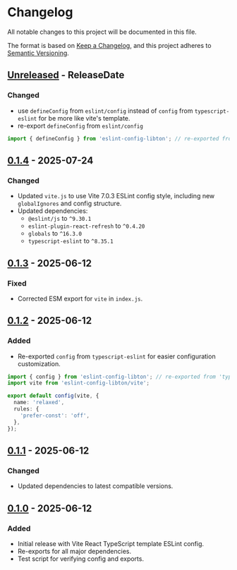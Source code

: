 # Changelog

All notable changes to this project will be documented in this file.

The format is based on [Keep a Changelog](https://keepachangelog.com/en/1.1.0/),
and this project adheres to [Semantic Versioning](https://semver.org/spec/v2.0.0.html).

<!-- next-header -->

## [Unreleased] - ReleaseDate

### Changed

- use `defineConfig` from `eslint/config` instead of `config` from `typescript-eslint` for be more like vite's template.
- re-export `defineConfig` from `eslint/config`

```ts
import { defineConfig } from 'eslint-config-libton'; // re-exported from 'eslint/config'
```

## [0.1.4] - 2025-07-24

### Changed

- Updated `vite.js` to use Vite 7.0.3 ESLint config style, including new `globalIgnores` and config structure.
- Updated dependencies:
  - `@eslint/js` to `^9.30.1`
  - `eslint-plugin-react-refresh` to `^0.4.20`
  - `globals` to `^16.3.0`
  - `typescript-eslint` to `^8.35.1`

## [0.1.3] - 2025-06-12

### Fixed

- Corrected ESM export for `vite` in `index.js`.

## [0.1.2] - 2025-06-12

### Added

- Re-exported `config` from `typescript-eslint` for easier configuration customization.

```ts
import { config } from 'eslint-config-libton'; // re-exported from 'typescript-eslint'
import vite from 'eslint-config-libton/vite';

export default config(vite, {
  name: 'relaxed',
  rules: {
    'prefer-const': 'off',
  },
});
```

## [0.1.1] - 2025-06-12

### Changed

- Updated dependencies to latest compatible versions.

## [0.1.0] - 2025-06-12

### Added

- Initial release with Vite React TypeScript template ESLint config.
- Re-exports for all major dependencies.
- Test script for verifying config and exports.

<!-- next-url -->

[Unreleased]: https://github.com/libton-project/eslint-config-libton/compare/v0.1.4...HEAD
[0.1.4]: https://github.com/libton-project/eslint-config-libton/compare/v0.1.3...v0.1.4
[0.1.3]: https://github.com/libton-project/eslint-config-libton/compare/v0.1.2...v0.1.3
[0.1.2]: https://github.com/libton-project/eslint-config-libton/compare/v0.1.1...v0.1.2
[0.1.1]: https://github.com/libton-project/eslint-config-libton/compare/v0.1.0...v0.1.1
[0.1.0]: https://github.com/libton-project/eslint-config-libton/releases/tag/v0.1.0
